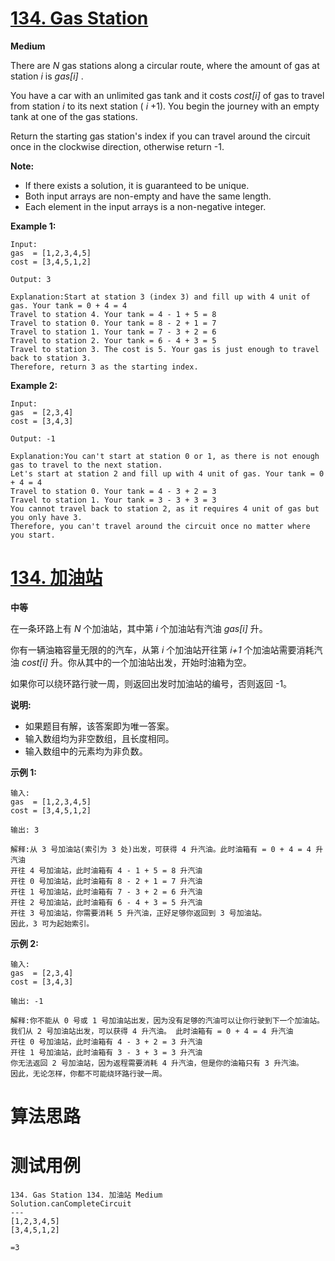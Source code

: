 # [134. Gas Station][enTitle]

**Medium**

There are  *N*  gas stations along a circular route, where the amount of gas at station  *i*  is  *gas[i]* .

You have a car with an unlimited gas tank and it costs  *cost[i]*  of gas to travel from station  *i*  to its next station ( *i* +1). You begin the journey with an empty tank at one of the gas stations.

Return the starting gas station's index if you can travel around the circuit once in the clockwise direction, otherwise return -1.

**Note:** 

- If there exists a solution, it is guaranteed to be unique. 
- Both input arrays are non-empty and have the same length. 
- Each element in the input arrays is a non-negative integer.

**Example 1:** 

```
Input: 
gas  = [1,2,3,4,5]
cost = [3,4,5,1,2]

Output: 3

Explanation:Start at station 3 (index 3) and fill up with 4 unit of gas. Your tank = 0 + 4 = 4
Travel to station 4. Your tank = 4 - 1 + 5 = 8
Travel to station 0. Your tank = 8 - 2 + 1 = 7
Travel to station 1. Your tank = 7 - 3 + 2 = 6
Travel to station 2. Your tank = 6 - 4 + 3 = 5
Travel to station 3. The cost is 5. Your gas is just enough to travel back to station 3.
Therefore, return 3 as the starting index.

```

**Example 2:** 

```
Input: 
gas  = [2,3,4]
cost = [3,4,3]

Output: -1

Explanation:You can't start at station 0 or 1, as there is not enough gas to travel to the next station.
Let's start at station 2 and fill up with 4 unit of gas. Your tank = 0 + 4 = 4
Travel to station 0. Your tank = 4 - 3 + 2 = 3
Travel to station 1. Your tank = 3 - 3 + 3 = 3
You cannot travel back to station 2, as it requires 4 unit of gas but you only have 3.
Therefore, you can't travel around the circuit once no matter where you start.

```


# [134. 加油站][cnTitle]

**中等**

在一条环路上有  *N*  个加油站，其中第  *i*  个加油站有汽油  *gas[i]* 升。

你有一辆油箱容量无限的的汽车，从第 *i* 个加油站开往第 *i+1* 个加油站需要消耗汽油  *cost[i]* 升。你从其中的一个加油站出发，开始时油箱为空。

如果你可以绕环路行驶一周，则返回出发时加油站的编号，否则返回 -1。

**说明:** 

- 如果题目有解，该答案即为唯一答案。 
- 输入数组均为非空数组，且长度相同。 
- 输入数组中的元素均为非负数。

**示例 1:** 

```
输入: 
gas  = [1,2,3,4,5]
cost = [3,4,5,1,2]

输出: 3

解释:从 3 号加油站(索引为 3 处)出发，可获得 4 升汽油。此时油箱有 = 0 + 4 = 4 升汽油
开往 4 号加油站，此时油箱有 4 - 1 + 5 = 8 升汽油
开往 0 号加油站，此时油箱有 8 - 2 + 1 = 7 升汽油
开往 1 号加油站，此时油箱有 7 - 3 + 2 = 6 升汽油
开往 2 号加油站，此时油箱有 6 - 4 + 3 = 5 升汽油
开往 3 号加油站，你需要消耗 5 升汽油，正好足够你返回到 3 号加油站。
因此，3 可为起始索引。
```

**示例 2:** 

```
输入: 
gas  = [2,3,4]
cost = [3,4,3]

输出: -1

解释:你不能从 0 号或 1 号加油站出发，因为没有足够的汽油可以让你行驶到下一个加油站。
我们从 2 号加油站出发，可以获得 4 升汽油。 此时油箱有 = 0 + 4 = 4 升汽油
开往 0 号加油站，此时油箱有 4 - 3 + 2 = 3 升汽油
开往 1 号加油站，此时油箱有 3 - 3 + 3 = 3 升汽油
你无法返回 2 号加油站，因为返程需要消耗 4 升汽油，但是你的油箱只有 3 升汽油。
因此，无论怎样，你都不可能绕环路行驶一周。
```




# 算法思路

# 测试用例
```
134. Gas Station 134. 加油站 Medium
Solution.canCompleteCircuit
---
[1,2,3,4,5]
[3,4,5,1,2]

=3
```

[enTitle]: https://leetcode.com/problems/gas-station/
[cnTitle]: https://leetcode-cn.com/problems/gas-station/
